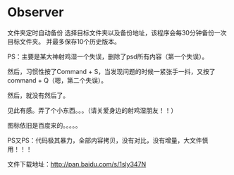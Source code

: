 # Observer
文件夹定时自动备份
选择目标文件夹以及备份地址，该程序会每30分钟备份一次目标文件夹。
并最多保存10个历史版本。

PS：主要是某大神射鸡湿一个失误，删除了psd所有内容（第一个失误）。

然后，习惯性按了Command + S，当发现问题的时候一紧张手一抖，又按了command + Q（嗯，第二个失误）。

然后，就没有然后了。

见此有感。弄了个小东西。。。（请关爱身边的射鸡湿朋友！！）

图标依旧是百度来的。。。。。

PS又PS：代码极其暴力，全部内容拷贝，没有对比，没有增量，大文件慎用！！！


文件下载地址：http://pan.baidu.com/s/1sly347N

